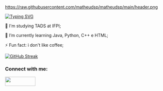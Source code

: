 
https://raw.githubusercontent.com/matheudsp/matheudsp/main/header.png

[![Typing SVG](https://readme-typing-svg.herokuapp.com?color=%2336BCF7&center=true&lines=%F0%9F%91%8B+Hi%2C+I%E2%80%99m+%40matheudsp)](https://git.io/typing-svg)


   👀 I'm studying TADS at IFPI;
    
   🌱 I’m currently learning Java, Python, C++ e HTML;

   ⚡ Fun fact: i don't like coffee;
  

[![GitHub Streak](http://github-readme-streak-stats.herokuapp.com?user=matheudsp&theme=blueberry&hide_border=true&date_format=M%20j%5B%2C%20Y%5D)](https://git.io/streak-stats)

<h3 align="left">Connect with me:</h3>
<p align="left">
<a href="mailto:mdsp.personal@gmail.com" alt="gmail" target="_blank">
<img src="https://img.shields.io/badge/-Gmail-FF0000?style=flat-square&labelColor=FF0000&logo=gmail&logoColor=white&link=mailto:mdsp.personal@gmail"
 alt="" height="30" width="100"/> 
</a>
</p>
